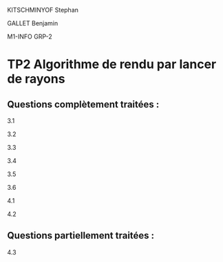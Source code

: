 KITSCHMINYOF Stephan

GALLET Benjamin

M1-INFO     GRP-2

# TP2 Algorithme de rendu par lancer de rayons

## Questions complètement traitées :

3.1

3.2

3.3

3.4

3.5

3.6

4.1

4.2

## Questions partiellement traitées :

4.3

